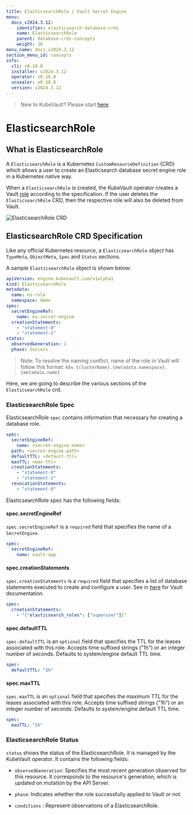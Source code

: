 ```yaml
---
title: ElasticsearchRole | Vault Secret Engine
menu:
  docs_v2024.3.12:
    identifier: elasticsearch-database-crds
    name: ElasticsearchRole
    parent: database-crds-concepts
    weight: 10
menu_name: docs_v2024.3.12
section_menu_id: concepts
info:
  cli: v0.18.0
  installer: v2024.3.12
  operator: v0.18.0
  unsealer: v0.18.0
  version: v2024.3.12
---
```


> New to KubeVault? Please start [here](/docs/v2024.3.12/concepts/README).

# ElasticsearchRole

## What is ElasticsearchRole

A `ElasticsearchRole` is a Kubernetes `CustomResourceDefinition` (CRD) which allows a user to create an Elasticsearch database secret engine role in a Kubernetes native way.

When a `ElasticsearchRole` is created, the KubeVault operator creates a Vault [role](https://www.vaultproject.io/api/secret/databases/index.html#create-role) according to the specification.
If the user deletes the `ElasticsearchRole` CRD, then the respective role will also be deleted from Vault.

![ElasticsearchRole CRD](/docs/v2024.3.12/images/concepts/elasticsearch_role.svg)

## ElasticsearchRole CRD Specification

Like any official Kubernetes resource, a `ElasticsearchRole` object has `TypeMeta`, `ObjectMeta`, `Spec` and `Status` sections.

A sample `ElasticsearchRole` object is shown below:

```yaml
apiVersion: engine.kubevault.com/v1alpha1
kind: ElasticsearchRole
metadata:
  name: es-role
  namespace: demo
spec:
  secretEngineRef:
    name: es-secret-engine
  creationStatements:
    - "statement-0"
    - "statement-1"
status:
  observedGeneration: 1
  phase: Success
```

> Note: To resolve the naming conflict, name of the role in Vault will follow this format: `k8s.{clusterName}.{metadata.namespace}.{metadata.name}`

Here, we are going to describe the various sections of the `ElasticsearchRole` crd.

### ElasticsearchRole Spec

ElasticsearchRole `spec` contains information that necessary for creating a database role.

```yaml
spec:
  secretEngineRef:
    name: <secret-engine-name>
  path: <secret-engine-path>
  defaultTTL: <default-ttl>
  maxTTL: <max-ttl>
  creationStatements:
    - "statement-0"
    - "statement-1"
  revocationStatements:
    - "statement-0"
```

ElasticsearchRole spec has the following fields:

#### spec.secretEngineRef

`spec.secretEngineRef` is a `required` field that specifies the name of a `SecretEngine`.

```yaml
spec:
  secretEngineRef:
    name: vault-app
```

#### spec.creationStatements

`spec.creationStatements` is a `required` field that specifies a list of database statements executed to create and configure a user.
See in [here](https://www.vaultproject.io/api/secret/databases/elasticdb.html#creation_statements) for Vault documentation.

```yaml
spec:
  creationStatements:
    - "{"elasticsearch_roles": ["superuser"]}"
```

#### spec.defaultTTL

`spec.defaultTTL` is an `optional` field that specifies the TTL for the leases associated with this role. Accepts time suffixed strings ("1h") or an integer number of seconds.
Defaults to system/engine default TTL time.

```yaml
spec:
  defaultTTL: "1h"
```

#### spec.maxTTL

`spec.maxTTL` is an `optional` field that specifies the maximum TTL for the leases associated with this role. Accepts time suffixed strings ("1h") or an integer number of seconds.
Defaults to system/engine default TTL time.

```yaml
spec:
  maxTTL: "1h"
```

### ElasticsearchRole Status

`status` shows the status of the ElasticsearchRole. It is managed by the KubeVault operator. It contains the following fields:

- `observedGeneration`: Specifies the most recent generation observed for this resource. It corresponds to the resource's generation,
  which is updated on mutation by the API Server.

- `phase`: Indicates whether the role successfully applied to Vault or not.

- `conditions` : Represent observations of a ElasticsearchRole.
